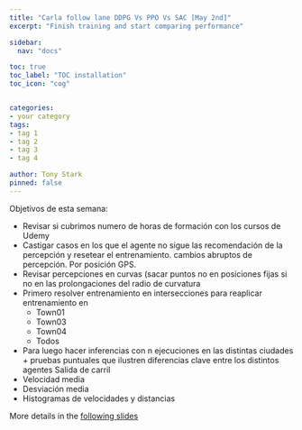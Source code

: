 ```yaml
---
title: "Carla follow lane DDPG Vs PPO Vs SAC [May 2nd]"
excerpt: "Finish training and start comparing performance"

sidebar:
  nav: "docs"

toc: true
toc_label: "TOC installation"
toc_icon: "cog"


categories:
- your category
tags:
- tag 1
- tag 2
- tag 3
- tag 4

author: Tony Stark
pinned: false
---
```


Objetivos de esta semana:
* Revisar si cubrimos numero de horas de formación con los cursos de Udemy
* Castigar casos en los que el agente no sigue las recomendación de la percepción y resetear el entrenamiento. cambios abruptos de percepción. Por posición GPS.
* Revisar percepciones en curvas (sacar puntos no en posiciones fijas si no en las prolongaciones del radio de curvatura
* Primero resolver entrenamiento en intersecciones para reaplicar entrenamiento en  
  * Town01 
  * Town03 
  * Town04 
  * Todos
* Para luego hacer inferencias con n ejecuciones en las distintas ciudades + pruebas puntuales que ilustren diferencias clave entre los distintos agentes
Salida de carril
* Velocidad media
* Desviación media
* Histogramas de velocidades y distancias



More details in the [following slides](https://docs.google.com/presentation/d/1EWqvsI5ggBn5EkHcjDP_r8Bpi4tPirOgmyvsdzNBPcQ/edit?slide=id.g347779b8fc6_0_0#slide=id.g347779b8fc6_0_0)